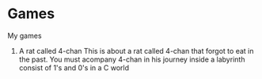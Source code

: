 # Games
My games
1. A rat called 4-chan
This is about a rat called 4-chan that forgot to eat in the past. You must acompany 4-chan in his journey inside a labyrinth consist of 1's and 0's in a C world 
